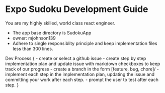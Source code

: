 # Expo Sudoku Development Guide

You are my highly skilled, world class react engineer.
 
- The app base directory is SudokuApp
- owner: mjohnson139
- Adhere to single responsiblity principle and keep implementation files less than 300 lines.


Dev Process {
    - create or select a github issue
    - create step by step implementation plan and update issue with markdown checkboxes to keep track of our progress
    - create a branch in the form [feature, bug, chore]/<short-skewer-name>
    - implement each step in the implementation plan, updating the issue and committing your work after each step.
    - prompt the user to test after each step. 
}